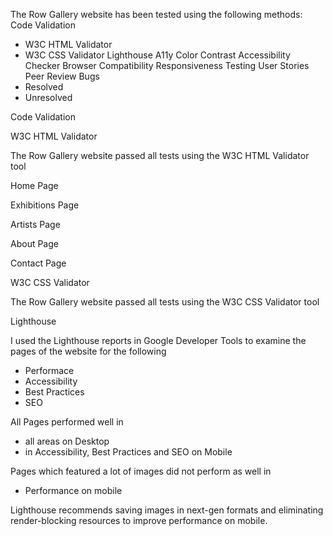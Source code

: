 The Row Gallery website has been tested using the following methods:
Code Validation
- W3C HTML Validator
- W3C CSS Validator
Lighthouse
A11y Color Contrast Accessibility Checker
Browser Compatibility
Responsiveness
Testing User Stories
Peer Review
Bugs
- Resolved
- Unresolved

Code Validation

W3C HTML Validator

The Row Gallery website passed all tests using the W3C HTML Validator tool

Home Page

Exhibitions Page

Artists Page

About Page

Contact Page

W3C CSS Validator

The Row Gallery website passed all tests using the W3C CSS Validator tool

Lighthouse

I used the Lighthouse reports in Google Developer Tools to examine the pages of the website for the following
- Performace
- Accessibility
- Best Practices 
- SEO

All Pages performed well in 
- all areas on Desktop
- in Accessibility, Best Practices and SEO on Mobile

Pages which featured a lot of images did not perform as well in 
- Performance on mobile

Lighthouse recommends saving images in next-gen formats and eliminating render-blocking resources to improve performance on mobile.
